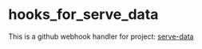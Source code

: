 # hooks_for_serve_data

This is a github webhook handler for project: [serve-data](https://github.com/FunnyLiu/nestDemo/tree/master/serve-data)